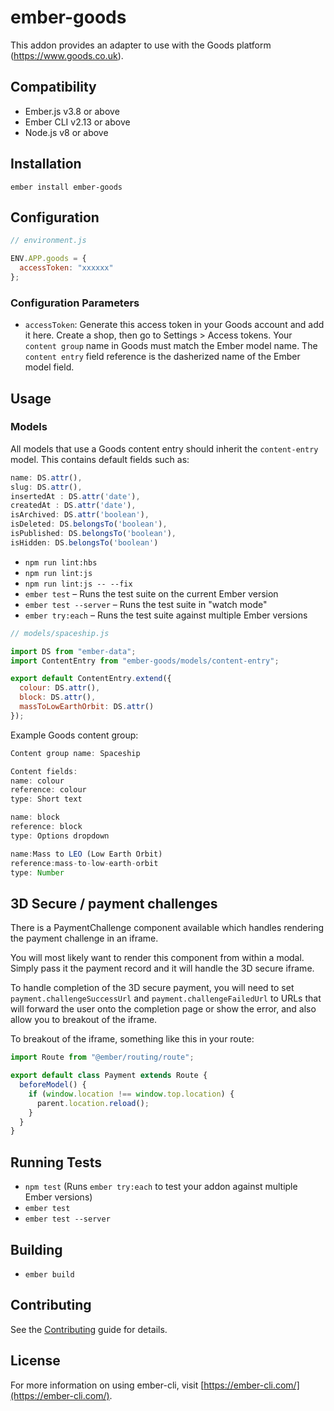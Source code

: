 # ember-goods

This addon provides an adapter to use with the Goods platform (https://www.goods.co.uk).

## Compatibility

- Ember.js v3.8 or above
- Ember CLI v2.13 or above
- Node.js v8 or above

## Installation

```
ember install ember-goods
```

## Configuration

```js
// environment.js

ENV.APP.goods = {
  accessToken: "xxxxxx"
};
```

### Configuration Parameters

- `accessToken`: Generate this access token in your Goods account and add it here.
  Create a shop, then go to Settings > Access tokens.
  Your `content group` name in Goods must match the Ember model name.
  The `content entry` field reference is the dasherized name of the Ember model field.

## Usage

### Models

All models that use a Goods content entry should inherit the `content-entry` model. This contains default fields such as:

```js
name: DS.attr(),
slug: DS.attr(),
insertedAt : DS.attr('date'),
createdAt : DS.attr('date'),
isArchived: DS.attr('boolean'),
isDeleted: DS.belongsTo('boolean'),
isPublished: DS.belongsTo('boolean'),
isHidden: DS.belongsTo('boolean')
```

- `npm run lint:hbs`
- `npm run lint:js`
- `npm run lint:js -- --fix`
- `ember test` – Runs the test suite on the current Ember version
- `ember test --server` – Runs the test suite in "watch mode"
- `ember try:each` – Runs the test suite against multiple Ember versions

```js
// models/spaceship.js

import DS from "ember-data";
import ContentEntry from "ember-goods/models/content-entry";

export default ContentEntry.extend({
  colour: DS.attr(),
  block: DS.attr(),
  massToLowEarthOrbit: DS.attr()
});
```

Example Goods content group:

```js
Content group name: Spaceship

Content fields:
name: colour
reference: colour
type: Short text

name: block
reference: block
type: Options dropdown

name:Mass to LEO (Low Earth Orbit)
reference:mass-to-low-earth-orbit
type: Number
```

## 3D Secure / payment challenges

There is a PaymentChallenge component available which handles rendering the payment challenge in an iframe.

You will most likely want to render this component from within a modal. Simply pass it the payment record and it will handle the 3D secure iframe.

To handle completion of the 3D secure payment, you will need to set `payment.challengeSuccessUrl` and `payment.challengeFailedUrl` to URLs that will forward the user onto the completion page or show the error, and also allow you to breakout of the iframe.

To breakout of the iframe, something like this in your route:

```js
import Route from "@ember/routing/route";

export default class Payment extends Route {
  beforeModel() {
    if (window.location !== window.top.location) {
      parent.location.reload();
    }
  }
}
```

## Running Tests

- `npm test` (Runs `ember try:each` to test your addon against multiple Ember versions)
- `ember test`
- `ember test --server`

## Building

- `ember build`

## Contributing

See the [Contributing](CONTRIBUTING.md) guide for details.

## License

For more information on using ember-cli, visit [https://ember-cli.com/](https://ember-cli.com/).
